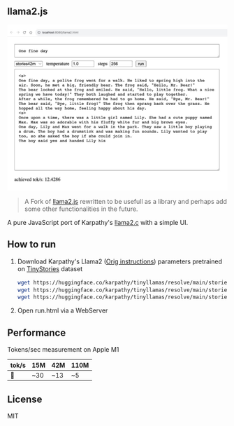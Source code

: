 ## llama2.js

<p align="center">
  <img src="assets/llama2js.jpg" width="800" alt="llama2.js">
</p>

> A Fork of [llama2.js](https://github.com/epicure/llama2.js) rewritten to be usefull as a library and perhaps add some other functionalities in the future.

A pure JavaScript port of Karpathy's [llama2.c](https://github.com/karpathy/llama2.c) with a simple UI.

## How to run
1. Download Karpathy's Llama2 ([Orig instructions](https://github.com/karpathy/llama2.c#feel-the-magic)) parameters pretrained on [TinyStories](https://huggingface.co/datasets/roneneldan/TinyStories) dataset 

    ```bash
    wget https://huggingface.co/karpathy/tinyllamas/resolve/main/stories15M.bin
    wget https://huggingface.co/karpathy/tinyllamas/resolve/main/stories42M.bin
    wget https://huggingface.co/karpathy/tinyllamas/resolve/main/stories110M.bin
    ```
2. Open run.html via a WebServer

## Performance

Tokens/sec measurement on Apple M1

|    tok/s   | 15M | 42M | 110M |
|-------|-----|-----|-----|
| 🐢 |  ~30|   ~13   | ~5 |


## License
MIT
